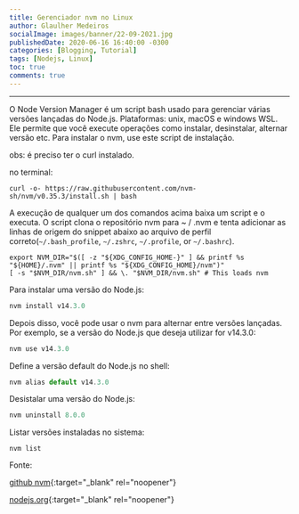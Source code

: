 ```yaml
---
title: Gerenciador nvm no Linux
author: Glaulher Medeiros
socialImage: images/banner/22-09-2021.jpg
publishedDate: 2020-06-16 16:40:00 -0300
categories: [Blogging, Tutorial]
tags: [Nodejs, Linux]
toc: true
comments: true
---
```

***

O Node Version Manager é um script bash usado para gerenciar várias versões lançadas do Node.js. Plataformas: unix, macOS e windows WSL. Ele permite que você execute operações como instalar, desinstalar, alternar versão etc. Para instalar o nvm, use este script de instalação.

obs: é preciso ter o curl instalado.

no terminal:

```shell
curl -o- https://raw.githubusercontent.com/nvm-sh/nvm/v0.35.3/install.sh | bash
```

A execução de qualquer um dos comandos acima baixa um script e o executa. O script clona o repositório nvm para ~ / .nvm e tenta adicionar as linhas de origem do snippet abaixo ao arquivo de perfil correto(`~/.bash_profile`, `~/.zshrc`, `~/.profile`, or `~/.bashrc`).

```shell
export NVM_DIR="$([ -z "${XDG_CONFIG_HOME-}" ] && printf %s "${HOME}/.nvm" || printf %s "${XDG_CONFIG_HOME}/nvm")"
[ -s "$NVM_DIR/nvm.sh" ] && \. "$NVM_DIR/nvm.sh" # This loads nvm
```

Para instalar uma versão do Node.js:

```javascript
nvm install v14.3.0
```

Depois disso, você pode usar o nvm para alternar entre versões lançadas. Por exemplo, se a versão do Node.js que deseja utilizar for  v14.3.0:

```javascript
nvm use v14.3.0
```

Define a versão default do Node.js no shell:

```javascript
nvm alias default v14.3.0
```

Desistalar uma versão do Node.js:

```javascript
nvm uninstall 8.0.0 
```

Listar versões instaladas no sistema:

```shell
nvm list
```

Fonte:

[github nvm]( https://github.com/nvm-sh/nvm){:target="_blank" rel="noopener"}

[nodejs.org](https://nodejs.org/en/download/package-manager/){:target="_blank" rel="noopener"}

​      

